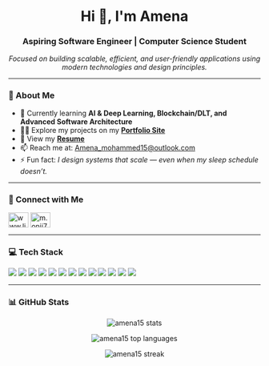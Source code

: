 <h1 align="center">Hi 👋, I'm Amena</h1>
<h3 align="center">Aspiring Software Engineer | Computer Science Student</h3>
<p align="center">
  <em>Focused on building scalable, efficient, and user-friendly applications using modern technologies and design principles.</em>
</p>

<hr>

<h3>🚀 About Me</h3>
<ul>
  <li>🌱 Currently learning <strong>AI & Deep Learning, Blockchain/DLT, and Advanced Software Architecture</strong></li>
  <li>👨‍💻 Explore my projects on my <a href="https://amena15.github.io/portfolio-website/" target="_blank" rel="noopener noreferrer"><strong>Portfolio Site</strong></a></li>
  <li>📄 View my <a href="https://drive.google.com/file/d/1YmnNNmMzOeMHk9B8oHHWg8wJ4MyNlPqI/view?usp=share_link" target="_blank" rel="noopener noreferrer"><strong>Resume</strong></a></li>
  <li>📫 Reach me at: <a href="mailto:Amena_mohammed15@outlook.com">Amena_mohammed15@outlook.com</a></li>
  <li>⚡ Fun fact: <em>I design systems that scale — even when my sleep schedule doesn’t.</em></li>
</ul>

---

<h3>🤝 Connect with Me</h3>
<p align="left">
<a href="https://linkedin.com/in/www.linkedin.com/in/amena-dev" target="blank"><img align="center" src="https://raw.githubusercontent.com/rahuldkjain/github-profile-readme-generator/master/src/images/icons/Social/linked-in-alt.svg" alt="www.linkedin.com/in/amena-dev" height="30" width="40" /></a>
<a href="https://instagram.com/m.onii7" target="blank"><img align="center" src="https://raw.githubusercontent.com/rahuldkjain/github-profile-readme-generator/master/src/images/icons/Social/instagram.svg" alt="m.onii7" height="30" width="40" /></a>
</p>

---

<h3>💻 Tech Stack</h3>
<p align="left">
  <img src="https://img.shields.io/badge/C++-00599C?style=for-the-badge&logo=c%2B%2B&logoColor=white"/>
  <img src="https://img.shields.io/badge/Java-ED8B00?style=for-the-badge&logo=openjdk&logoColor=white"/>
  <img src="https://img.shields.io/badge/Python-3670A0?style=for-the-badge&logo=python&logoColor=ffdd54"/>
  <img src="https://img.shields.io/badge/JavaScript-323330?style=for-the-badge&logo=javascript&logoColor=F7DF1E"/>
  <img src="https://img.shields.io/badge/HTML5-E34F26?style=for-the-badge&logo=html5&logoColor=white"/>
  <img src="https://img.shields.io/badge/Solidity-363636?style=for-the-badge&logo=solidity&logoColor=white"/>
  <img src="https://img.shields.io/badge/Django-092E20?style=for-the-badge&logo=django&logoColor=white"/>
  <img src="https://img.shields.io/badge/MySQL-4479A1?style=for-the-badge&logo=mysql&logoColor=white"/>
  <img src="https://img.shields.io/badge/SQLite-07405e?style=for-the-badge&logo=sqlite&logoColor=white"/>
  <img src="https://img.shields.io/badge/Git-F05033?style=for-the-badge&logo=git&logoColor=white"/>
  <img src="https://img.shields.io/badge/GitHub-121011?style=for-the-badge&logo=github&logoColor=white"/>
  <img src="https://img.shields.io/badge/Canva-00C4CC?style=for-the-badge&logo=Canva&logoColor=white"/>
  <img src="https://img.shields.io/badge/Cisco-049fd9?style=for-the-badge&logo=cisco&logoColor=black"/>
</p>

---

<h3>📊 GitHub Stats</h3>

<p align="center">
  <img src="https://github-readme-stats.vercel.app/api?username=amena15&show_icons=true&theme=dark&hide_border=false&locale=en" alt="amena15 stats" />
</p>

<p align="center">
  <img src="https://github-readme-stats.vercel.app/api/top-langs/?username=amena15&layout=compact&theme=dark&hide_border=false" alt="amena15 top languages" />
</p>

<p align="center">
  <img src="https://github-readme-streak-stats.herokuapp.com/?user=amena15&theme=dark&hide_border=false" alt="amena15 streak" />
</p>
